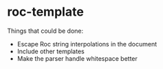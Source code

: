 # roc-template
Things that could be done:
- Escape Roc string interpolations in the document
- Include other templates
- Make the parser handle whitespace better

